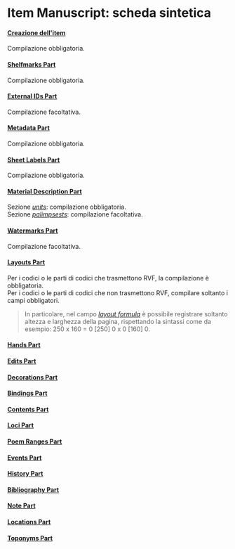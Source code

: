 # Item Manuscript: scheda sintetica

#### [Creazione dell'item](Item_Manuscript_Metadata.md)
Compilazione obbligatoria.

#### [Shelfmarks Part](Shelfmarks_Part.md)
Compilazione obbligatoria.

#### [External IDs Part](External_Ids_Part_Manuscript.md) 
Compilazione facoltativa.

#### [Metadata Part](Metadata_Part.md)
Compilazione obbligatoria.

#### [Sheet Labels Part](Sheet_Labels_Part.md)
Compilazione obbligatoria.  

#### [Material Description Part](Material_Description_Part.md)
Sezione [_units_](Material_Description_Part.md#units): compilazione obbligatoria.  
Sezione [_palimpsests_](Material_Description_Part.md#palimpsests): compilazione facoltativa.  

#### [Watermarks Part](Watermarks_Part.md)
Compilazione facoltativa.  

#### [Layouts Part](Layouts_Part.md)  
Per i codici o le parti di codici che trasmettono RVF, la compilazione è obbligatoria.  
Per i codici o le parti di codici che non trasmettono RVF, compilare soltanto i campi obbligatori. 
> In particolare, nel campo [_layout formula_](Layouts_Part.md#layout-formula) è possibile registrare soltanto altezza e larghezza della pagina, rispettando la sintassi come da esempio: 250 x 160 = 0 [250] 0 x 0 [160] 0.  

#### [Hands Part](Hands_Part.md)

#### [Edits Part](Edits_Part.md)

#### [Decorations Part](Decorations_Part.md)

#### [Bindings Part](Bindings_Part.md)

#### [Contents Part](Contents_Part.md)

#### [Loci Part](Loci_Part.md)

#### [Poem Ranges Part](Poem_Ranges_Part.md)

#### [Events Part](Events_Part.md)

#### [History Part](History_Part.md)

#### [Bibliography Part](External_Bibliography_Part.md)

#### [Note Part](Note_Part.md)

#### [Locations Part](Locations_Part.md)

#### [Toponyms Part](Toponyms_Part.md)
